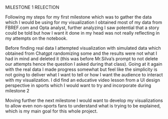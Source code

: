 MILESTONE 1 RELECTION 

Following my steps for my first milestone which was to gather the data which I would be using for my visualization I obtained most of my data from FBREF.com and Opta analyst, 
further analyzing I saw potential that a story could be told but how I want it done in my head was not really reflecting in my attempts on the notebook. 

Before finding real data I attempted visualization with simulated data which obtained from Chatgpt randomizing some and the results were not what I had in mind and deleted it (this was before Mr.Silva’s prompt to not delete our attempts hence the question I asked during that class). 
Going at it again with the real data I made progress somewhat but feel like the simplicity is not going to deliver what I want to tell or how I want the audience to interact with my visualization. 
I did find an educative video lesson from a UI design perspective in sports which I would want to try and incorporate during milestone 2

Moving further the next milestone I would want to develop my visualizations to allow even non-sports fans to understand what is trying to be explained, 
which is my main goal for this whole project.
